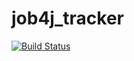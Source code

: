 # job4j_tracker
[![Build Status](https://travis-ci.com/Funny-Bunny-Ru/job4j_tracker.svg?branch=master)](https://travis-ci.com/Funny-Bunny-Ru/job4j_tracker)